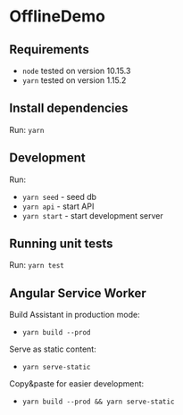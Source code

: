 # OfflineDemo

## Requirements
- `node` tested on version 10.15.3
- `yarn` tested on version 1.15.2

## Install dependencies
Run: `yarn`

## Development
Run:
- `yarn seed` - seed db
- `yarn api` - start API
- `yarn start` - start development server

## Running unit tests
Run: `yarn test`

## Angular Service Worker
Build Assistant in production mode:
- `yarn build --prod`

Serve as static content:
- `yarn serve-static`

Copy&paste for easier development:
- `yarn build --prod && yarn serve-static`
